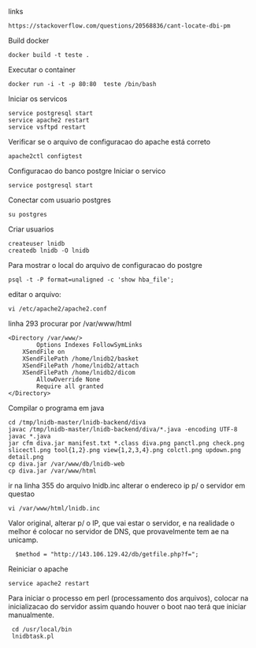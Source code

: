 links
```
https://stackoverflow.com/questions/20568836/cant-locate-dbi-pm
```
Build docker

```
docker build -t teste .
```

Executar o container
```
docker run -i -t -p 80:80  teste /bin/bash 
```

Iniciar os servicos
```
service postgresql start
service apache2 restart
service vsftpd restart  
```

Verificar se o arquivo de configuracao do apache está correto
```
apache2ctl configtest
```

Configuracao do banco postgre
Iniciar o servico
```
service postgresql start
```
Conectar com usuario postgres
```
su postgres
```
Criar usuarios 
```
createuser lnidb
createdb lnidb -O lnidb
```

Para mostrar o local do arquivo de configuracao do postgre

```
psql -t -P format=unaligned -c 'show hba_file';
```

editar o arquivo:
``` 
vi /etc/apache2/apache2.conf
```

linha 293
procurar por /var/www/html
```
<Directory /var/www/>
        Options Indexes FollowSymLinks
	XSendFile on
	XSendFilePath /home/lnidb2/basket
	XSendFilePath /home/lnidb2/attach
	XSendFilePath /home/lnidb2/dicom
        AllowOverride None
        Require all granted
</Directory>
```  
  


Compilar o programa em java 
```
cd /tmp/lnidb-master/lnidb-backend/diva
javac /tmp/lnidb-master/lnidb-backend/diva/*.java -encoding UTF-8
javac *.java 
jar cfm diva.jar manifest.txt *.class diva.png panctl.png check.png slicectl.png tool{1,2}.png view{1,2,3,4}.png colctl.png updown.png detail.png
cp diva.jar /var/www/db/lnidb-web
cp diva.jar /var/www/html
```


ir na linha 355 do arquivo lnidb.inc alterar o endereco ip p/ o servidor em questao 
```
vi /var/www/html/lnidb.inc
```

Valor original, alterar p/ o IP, que vai estar o servidor, e na realidade o melhor é colocar no servidor de DNS, que provavelmente tem ae na unicamp.
```
  $method = "http://143.106.129.42/db/getfile.php?f=";
```


Reiniciar o apache 
```
service apache2 restart
```


Para iniciar o processo em perl (processamento dos arquivos), colocar na inicializacao do servidor assim quando houver o boot nao terá que iniciar manualmente.
```
 cd /usr/local/bin
 lnidbtask.pl
```

